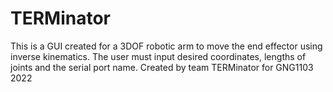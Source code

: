 # TERMinator
This is a GUI created for a 3DOF robotic arm to move the end effector using inverse kinematics. The user must input desired coordinates, lengths of joints and the serial port name. Created by team TERMinator for GNG1103 2022
